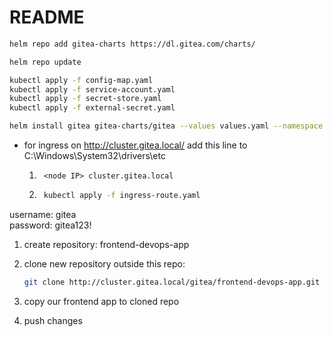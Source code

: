 # README

```sh
helm repo add gitea-charts https://dl.gitea.com/charts/
```

```sh
helm repo update
```

```sh
kubectl apply -f config-map.yaml
kubectl apply -f service-account.yaml
kubectl apply -f secret-store.yaml
kubectl apply -f external-secret.yaml
```

```sh
helm install gitea gitea-charts/gitea --values values.yaml --namespace gitea --create-namespace
```

- for ingress on <http://cluster.gitea.local/> add this line to C:\Windows\System32\drivers\etc

    1. ```text
        <node IP> cluster.gitea.local
        ```

    2. ```sh
        kubectl apply -f ingress-route.yaml
        ```

username: gitea \
password: gitea123!

1. create repository:
frontend-devops-app
2. clone new repository outside this repo:

    ```sh
    git clone http://cluster.gitea.local/gitea/frontend-devops-app.git
    ```

3. copy our frontend app to cloned repo
4. push changes
